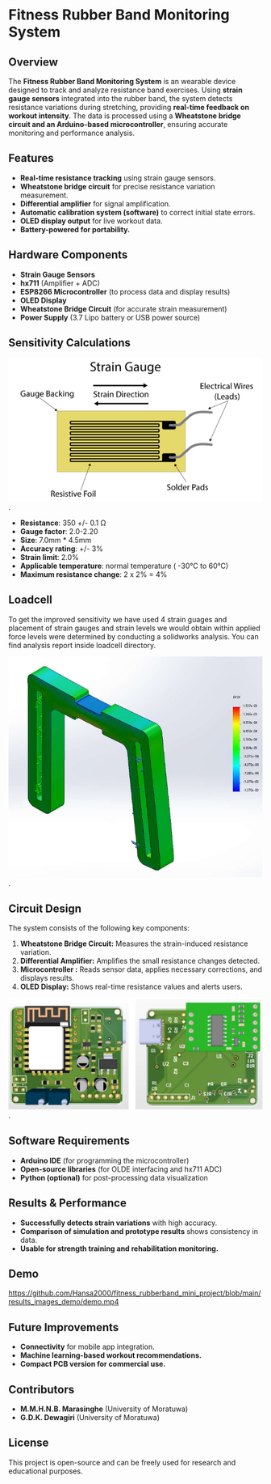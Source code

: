 # Fitness Rubber Band Monitoring System

## Overview
The **Fitness Rubber Band Monitoring System** is an wearable device designed to track and analyze resistance band exercises. Using **strain gauge sensors** integrated into the rubber band, the system detects resistance variations during stretching, providing **real-time feedback on workout intensity**. The data is processed using a **Wheatstone bridge circuit and an Arduino-based microcontroller**, ensuring accurate monitoring and performance analysis.

## Features
- **Real-time resistance tracking** using strain gauge sensors.
- **Wheatstone bridge circuit** for precise resistance variation measurement.
- **Differential amplifier** for signal amplification.
- **Automatic calibration system (software)** to correct initial state errors.
- **OLED display output** for live workout data.
- **Battery-powered for portability.**

## Hardware Components
- **Strain Gauge Sensors** 
- **hx711** (Amplifier + ADC)
- **ESP8266 Microcontroller** (to process data and display results)
- **OLED Display**
- **Wheatstone Bridge Circuit** (for accurate strain measurement)
- **Power Supply** (3.7 Lipo battery or USB power source)

## Sensitivity Calculations

![Strain Guage](results_images_demo/strain_guage.png).

- **Resistance**: 350 +/- 0.1 Ω
- **Gauge factor**: 2.0-2.20
- **Size**: 7.0mm * 4.5mm
- **Accuracy rating**: +/- 3%
- **Strain limit**: 2.0%
- **Applicable temperature**: normal temperature ( -30°C to 60°C)
- **Maximum resistance change**: 2 x 2% = 4%


## Loadcell

To get the improved sensitivity we have used 4 strain guages and placement of strain gauges and strain levels we would obtain within applied force levels were determined by conducting a solidworks analysis. You can find analysis report inside loadcell directory.

![Static Analysis](results_images_demo/normal_strain_results.png).


## Circuit Design
The system consists of the following key components:
1. **Wheatstone Bridge Circuit:** Measures the strain-induced resistance variation.
2. **Differential Amplifier:** Amplifies the small resistance changes detected.
5. **Microcontroller :** Reads sensor data, applies necessary corrections, and displays results.
6. **OLED Display:** Shows real-time resistance values and alerts users.

![PCB Design](results_images_demo/pcb_fitness_rubberband.jpg). 

## Software Requirements
- **Arduino IDE** (for programming the microcontroller)
- **Open-source libraries** (for OLDE interfacing and hx711 ADC)
- **Python (optional)** for post-processing data visualization

## Results & Performance
- **Successfully detects strain variations** with high accuracy.
- **Comparison of simulation and prototype results** shows consistency in data.
- **Usable for strength training and rehabilitation monitoring.**

## Demo

https://github.com/Hansa2000/fitness_rubberband_mini_project/blob/main/results_images_demo/demo.mp4

## Future Improvements
- **Connectivity** for mobile app integration.
- **Machine learning-based workout recommendations.**
- **Compact PCB version for commercial use.**

## Contributors
- **M.M.H.N.B. Marasinghe** (University of Moratuwa)
- **G.D.K. Dewagiri** (University of Moratuwa)

## License
This project is open-source and can be freely used for research and educational purposes.
